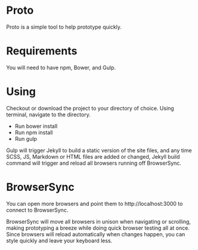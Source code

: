 # Proto
Proto is a simple tool to help prototype quickly.

# Requirements
You will need to have npm, Bower, and Gulp.

# Using
Checkout or download the project to your directory of choice. Using terminal, navigate to the directory.

* Run bower install
* Run npm install
* Run gulp

Gulp will trigger Jekyll to build a static version of the site files, and any time SCSS, JS, Markdown or HTML files are added or changed,
Jekyll build command will trigger and reload all browsers running off BrowserSync.

# BrowserSync
You can open more browsers and point them to http://localhost:3000 to connect to BrowserSync.

BrowserSync will move all browsers in unison when navigating or scrolling, making prototyping a breeze while doing quick browser testing all
at once. Since browsers will reload automatically when changes happen, you can style quickly and leave your keyboard less.
